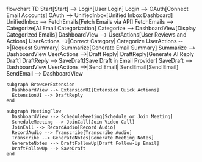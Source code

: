 flowchart TD
    Start[Start] --> Login[User Login]
    Login --> OAuth[Connect Email Accounts]
    OAuth --> UnifiedInbox[Unified Inbox Dashboard]
    UnifiedInbox --> FetchEmails[Fetch Emails via API]
    FetchEmails --> Categorize[AI Email Categorization]
    Categorize --> DashboardView[Display Categorized Emails]
    DashboardView --> UserActions[User Reviews and Actions]
    UserActions -->|Correct Category| Categorize
    UserActions -->|Request Summary| Summarize[Generate Email Summary]
    Summarize --> DashboardView
    UserActions -->|Draft Reply| DraftReply[Generate AI Reply Draft]
    DraftReply --> SaveDraft[Save Draft in Email Provider]
    SaveDraft --> DashboardView
    UserActions -->|Send Email| SendEmail[Send Email]
    SendEmail --> DashboardView

    subgraph BrowserExtension
      DashboardView --> ExtensionUI[Extension Quick Actions]
      ExtensionUI --> DraftReply
    end

    subgraph MeetingFlow
      DashboardView --> ScheduleMeeting[Schedule or Join Meeting]
      ScheduleMeeting --> JoinCall[Join Video Call]
      JoinCall --> RecordAudio[Record Audio]
      RecordAudio --> Transcribe[Transcribe Audio]
      Transcribe --> GenerateNotes[Generate Meeting Notes]
      GenerateNotes --> DraftFollowUp[Draft Follow-Up Email]
      DraftFollowUp --> SaveDraft
    end